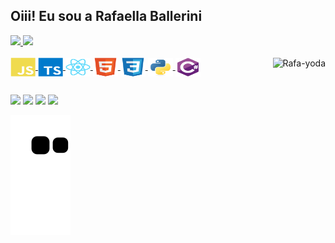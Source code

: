 <!-- ## Hey Guys, my name's Ângela Fonseca :brazil:
<div>
    <a href="https://github.com/angelafonsecafaria">
        <img height="180em"
            src="https://github-readme-stats.vercel.app/api?username=angelafonsecafaria&show_icons=true&theme=dracula&include_all_commits=true&count_private=true" />
        <img height="180em"
            src="https://github-readme-stats.vercel.app/api/top-langs/?username=angelafonsecafaria&layout=compact&langs_count=16&theme=dracula" />
        <div>
            <div style="display: inline_block"><br>
                <img align="center" alt="Angela-Js" height="30" width="40"
                    src="https://raw.githubusercontent.com/devicons/devicon/master/icons/javascript/javascript-plain.svg">
                <img align="center" alt="Angela-Ts" height="30" width="40"
                    src="https://raw.githubusercontent.com/devicons/devicon/master/icons/typescript/typescript-plain.svg">
                <img align="center" alt="Angela-HTML" height="30" width="40"
                    src="https://raw.githubusercontent.com/devicons/devicon/master/icons/html5/html5-original.svg">
                <img align="center" alt="Angela-CSS" height="30" width="40"
                    src="https://raw.githubusercontent.com/devicons/devicon/master/icons/css3/css3-original.svg">
                <img align="center" alt="Angela-bootstrap" height="30" width="40"
                    src="https://github.com/devicons/devicon/blob/master/icons/bootstrap/bootstrap-plain.svg">
                <img align="center" alt="Angela-angular" height="30" width="40"
                    src="https://github.com/devicons/devicon/blob/master/icons/angularjs/angularjs-plain.svg">
            </div>
            <br>
            <div>
                <a href="https://www.linkedin.com/in/ângela-fonseca-faria-9b2391120/" target="_blank"><img
                        src="https://img.shields.io/badge/-LinkedIn-%230077B5?style=for-the-badge&logo=linkedin&logoColor=white"
                        target="_blank"></a>
            </div>
        </div>
    </a>
</div>

  ![Snake animation](https://github.com/angelafonsecafaria/angelafonsecafaria/blob/output/github-contribution-grid-snake.svg)
 -->
 
 ## Oiii! Eu sou a Rafaella Ballerini 
 <div>
  <a href="https://github.com/rafaballerini">
  <img height="180em" src="https://github-readme-stats.vercel.app/api?username=rafaballerini&show_icons=true&theme=dracula&include_all_commits=true&count_private=true"/>
  <img height="180em" src="https://github-readme-stats.vercel.app/api/top-langs/?username=rafaballerini&layout=compact&langs_count=16&theme=dracula"/>
<div>
<div style="display: inline_block"><br>
  <img align="center" alt="Rafa-Js" height="30" width="40" src="https://raw.githubusercontent.com/devicons/devicon/master/icons/javascript/javascript-plain.svg">
  <img align="center" alt="Rafa-Ts" height="30" width="40" src="https://raw.githubusercontent.com/devicons/devicon/master/icons/typescript/typescript-plain.svg">
  <img align="center" alt="Rafa-React" height="30" width="40" src="https://raw.githubusercontent.com/devicons/devicon/master/icons/react/react-original.svg">
  <img align="center" alt="Rafa-HTML" height="30" width="40" src="https://raw.githubusercontent.com/devicons/devicon/master/icons/html5/html5-original.svg">
  <img align="center" alt="Rafa-CSS" height="30" width="40" src="https://raw.githubusercontent.com/devicons/devicon/master/icons/css3/css3-original.svg">
  <img align="center" alt="Rafa-Python" height="30" width="40" src="https://raw.githubusercontent.com/devicons/devicon/master/icons/python/python-original.svg">
  <img align="center" alt="Rafa-Csharp" height="30" width="40" src="https://raw.githubusercontent.com/devicons/devicon/master/icons/csharp/csharp-original.svg">
  <img align="right" alt="Rafa-yoda" src="https://cdn.discordapp.com/attachments/795358919417397249/825430589581688872/hi.gif">
</div>
  
  ##
 
<div> 
  <a href="https://www.youtube.com/channel/UC_-uuuZbY0AAt9CViNzvc-Q" target="_blank"><img src="https://img.shields.io/badge/-Youtube-%23EA4335?style=for-the-badge&logo=youtube&logoColor=white" target="_blank"></a>
  <a href="https://instagram.com/rafaballerini" target="_blank"><img src="https://img.shields.io/badge/-Instagram-%23E4405F?style=for-the-badge&logo=instagram&logoColor=white" target="_blank"></a>
  <a href = "mailto: contatorafaballerini@gmail.com"><img src="https://img.shields.io/badge/-Gmail-%23333?style=for-the-badge&logo=gmail&logoColor=white" target="_blank"></a>
  <a href="https://www.linkedin.com/in/rafaella-ballerini-45875016a" target="_blank"><img src="https://img.shields.io/badge/-LinkedIn-%230077B5?style=for-the-badge&logo=linkedin&logoColor=white" target="_blank"></a> 
 
  ![Snake animation](https://github.com/rafaballerini/rafaballerini/blob/output/github-contribution-grid-snake.svg)
 
</div>
